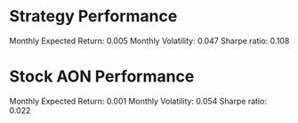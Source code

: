 # Strategy Performance
Monthly Expected Return: 0.005
Monthly Volatility: 0.047
Sharpe ratio: 0.108
# Stock AON Performance
Monthly Expected Return: 0.001
Monthly Volatility: 0.054
Sharpe ratio: 0.022
